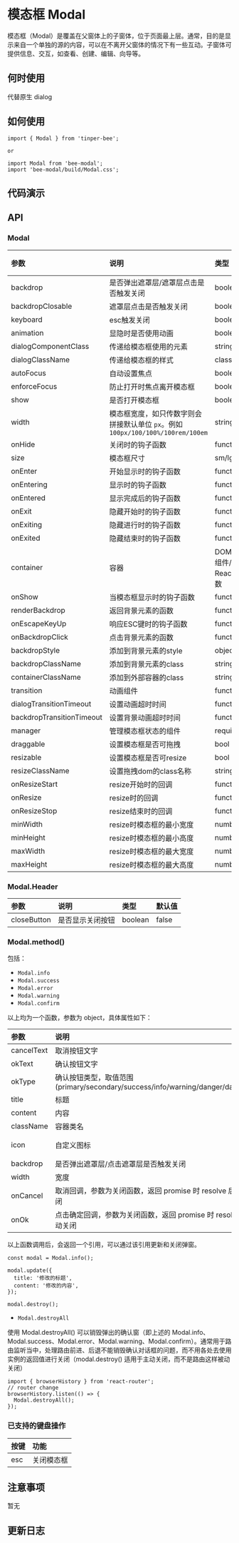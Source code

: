 # 模态框 Modal 

模态框（Modal）是覆盖在父窗体上的子窗体，位于页面最上层。通常，目的是显示来自一个单独的源的内容，可以在不离开父窗体的情况下有一些互动。子窗体可提供信息、交互，如查看、创建、编辑、向导等。

## 何时使用
代替原生 dialog

## 如何使用

```
import { Modal } from 'tinper-bee';

or

import Modal from 'bee-modal';
import 'bee-modal/build/Modal.css';

```

## 代码演示

## API

### Modal

|参数|说明|类型|默认值|
|:--|:----|:---|:----|
|backdrop|是否弹出遮罩层/遮罩层点击是否触发关闭|boolean/"static"|true|
|backdropClosable|遮罩层点击是否触发关闭|boolean|true|
|keyboard|esc触发关闭|boolean|-|
|animation|显隐时是否使用动画|boolean|true|
|dialogComponentClass|传递给模态框使用的元素|string/element|-|
|dialogClassName|传递给模态框的样式| class |-|
|autoFocus|自动设置焦点|boolean|true|
|enforceFocus|防止打开时焦点离开模态框|boolean|-|
|show|是否打开模态框|boolean|-|
|width|模态框宽度，如只传数字则会拼接默认单位 `px`。例如 `100px/100/100%/100rem/100em`|string/number|-|
|onHide|关闭时的钩子函数|function|-|
|size|模态框尺寸|sm/lg/xlg|-|
|onEnter|开始显示时的钩子函数|function|-|
|onEntering|显示时的钩子函数|function|-|
|onEntered|显示完成后的钩子函数|function|-|
|onExit|隐藏开始时的钩子函数|function|-|
|onExiting|隐藏进行时的钩子函数|function|-|
|onExited|隐藏结束时的钩子函数|function|-|
|container|容器|DOM元素/React组件/或者返回React组件的函数|-|
|onShow|当模态框显示时的钩子函数|function|-|
|renderBackdrop|返回背景元素的函数|function|-|
|onEscapeKeyUp|响应ESC键时的钩子函数|function|-|
|onBackdropClick|点击背景元素的函数|function|-|
|backdropStyle|添加到背景元素的style|object|-|
|backdropClassName|添加到背景元素的class|string|-|
|containerClassName|添加到外部容器的class|string|-|
|transition|动画组件|function|-|
|dialogTransitionTimeout|设置动画超时时间|function|-|
|backdropTransitionTimeout|设置背景动画超时时间|function|-|
|manager|管理模态框状态的组件|required|-|
|draggable|设置模态框是否可拖拽|bool|false|
|resizable|设置模态框是否可resize|bool|false|
|resizeClassName|设置拖拽dom的class名称|string|-|
|onResizeStart|resize开始时的回调|function|-|
|onResize|resize时的回调|function|-|
|onResizeStop|resize结束时的回调|function|-|
|minWidth|resize时模态框的最小宽度|number/string|200|
|minHeight|resize时模态框的最小高度|number/string|150|
|maxWidth|resize时模态框的最大宽度|number/string|-|
|maxHeight|resize时模态框的最大高度|number/string|-|

### Modal.Header

|参数|说明|类型|默认值|
|:---|:-----|:----|:------|
|closeButton|是否显示关闭按钮|boolean|false|

### Modal.method()

包括：
- `Modal.info`
- `Modal.success`
- `Modal.error`
- `Modal.warning`
- `Modal.confirm`


以上均为一个函数，参数为 object，具体属性如下：

|参数|说明|类型|默认值|
|:---|:-----|:----|:------|
|cancelText|取消按钮文字|string|取消|
|okText|确认按钮文字|string|确定|
|okType|确认按钮类型，取值范围(primary/secondary/success/info/warning/danger/dark/light)|string|primary|
|title|标题|string/ReactNode|-|
|content|内容|string/ReactNode|-|
|className|容器类名|string|-|
|icon|自定义图标|ReactNode|`<Icon type="uf-qm-c"/>`|
|backdrop|是否弹出遮罩层/点击遮罩层是否触发关闭|boolean/"static"|true|
|width|宽度|string/number|400|
|onCancel|取消回调，参数为关闭函数，返回 promise 时 resolve 后自动关闭|function|-|
|onOk|点击确定回调，参数为关闭函数，返回 promise 时 resolve 后自动关闭|function|-|

以上函数调用后，会返回一个引用，可以通过该引用更新和关闭弹窗。

```
const modal = Modal.info();

modal.update({
  title: '修改的标题',
  content: '修改的内容',
});

modal.destroy();
```

- `Modal.destroyAll`

使用 Modal.destroyAll() 可以销毁弹出的确认窗（即上述的 Modal.info、Modal.success、Modal.error、Modal.warning、Modal.confirm）。通常用于路由监听当中，处理路由前进、后退不能销毁确认对话框的问题，而不用各处去使用实例的返回值进行关闭（modal.destroy() 适用于主动关闭，而不是路由这样被动关闭）

```
import { browserHistory } from 'react-router';
// router change
browserHistory.listen(() => {
  Modal.destroyAll();
});
```




### 已支持的键盘操作

|按键|功能|
|:---|:----|
|esc |关闭模态框|

## 注意事项

暂无

## 更新日志

